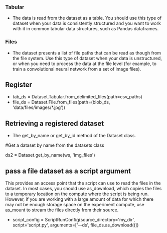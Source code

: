 ### Tabular

- The data is read from the dataset as a table. You should use this type of dataset when your data is consistently structured and you want to work with it 
  in common tabular data structures, such as Pandas dataframes.

### Files

- The dataset presents a list of file paths that can be read as though from the file system. Use this type of dataset when your data is unstructured, 
  or when you need to process the data at the file level (for example, to train a convolutional neural network from a set of image files).
  
## Register
- tab_ds = Dataset.Tabular.from_delimited_files(path=csv_paths)
- file_ds = Dataset.File.from_files(path=(blob_ds, 'data/files/images/*.jpg'))

## Retrieving a registered dataset
- The get_by_name or get_by_id method of the Dataset class.

#Get a dataset by name from the datasets class

ds2 = Dataset.get_by_name(ws, 'img_files')

## pass a file dataset as a script argument

This provides an access point that the script can use to read the files in the dataset. In most cases, you should use as_download, 
which copies the files to a temporary location on the compute where the script is being run. However, if you are working with a large 
amount of data for which there may not be enough storage space on the experiment compute, use as_mount to stream the files directly from their source.

- script_config = ScriptRunConfig(source_directory='my_dir', script='script.py', arguments=['--ds', file_ds.as_download()])

